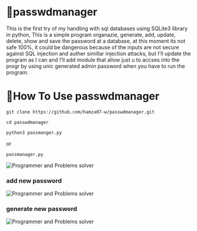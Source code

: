# __🦅passwdmanager__

This is the first try of my handling with sql databases using SQLite3 library in python, This is a simple program organazie, generate, add, update, delete, show and save the password at a database, at this moment its not safe 100%, it could be dangerous because of the inputs are not secure against SQL injection and auther simillar injection attacks, but I'll update the program as I can and I'll add module that allow just u to accses into the progr by using unic generated admin password when you have to run the program.

# __🦅How To Use passwdmanager__

```
git clone https://github.com/hamza07-w/passwdmanager.git
```
```
cd passwdmanager
```
```
python3 passmanger.py
```
or
```
passmanager.py
```
![Programmer and Problems solver](https://raw.githubusercontent.com/hamza07-w/passwdmanager/main/exmpl.jpg)

### add new password
![Programmer and Problems solver](https://raw.githubusercontent.com/hamza07-w/passwdmanager/main/ex2.png)



### generate new password
![Programmer and Problems solver](https://raw.githubusercontent.com/hamza07-w/passwdmanager/main/ex3.png)
